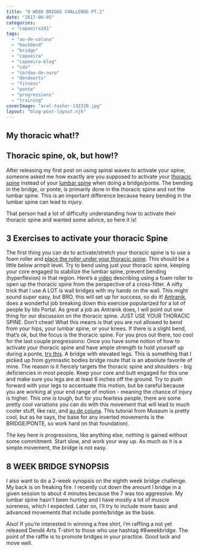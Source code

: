 ```yaml
---
title: "8 WEEK BRIDGE CHALLENGE PT.2"
date: "2017-06-05"
categories: 
  - "capoeira101"
tags: 
  - "au-de-coluna"
  - "backbend"
  - "bridge"
  - "capoeira"
  - "capoeira-blog"
  - "cdo"
  - "cordao-de-ouro"
  - "dendearts"
  - "fitness"
  - "ponte"
  - "progressions"
  - "training"
coverImage: "aral-tasher-132320.jpg"
layout: "blog-post-layout.njk"
---
```


## My thoracic what!?

## Thoracic spine, ok, but how!?

After releasing my first post on using spinal waves to activate your spine, someone asked me how exactly are you supposed to activate your [thoracic spine](https://www.google.com/search?q=thoracic+spine&source=lnms&tbm=isch&sa=X&ved=0ahUKEwjKrOj0waXUAhUg0IMKHS37CJIQ_AUICigB&biw=1035&bih=703#imgrc=xtd_ZzSs11dbSM:) instead of your [lumbar spine](https://lowbackpainprogram.com/wp-content/uploads/2016/07/spine-diagram.jpg) when doing a bridge/ponte. The bending in the bridge, or ponte, is primarily done in the thoracic spine and not the lumbar spine. This is an important difference because heavy bending in the lumbar spine can lead to injury.

That person had a lot of difficulty understanding how to activate their thoracic spine and wanted some advice, so here it is!

## 3 Exercises to activate your thoracic Spine

The first thing you can do to activate/stretch your thoracic spine is to use a foam roller and [place the roller under your thoracic spine](https://garagegymbuilder.com/wp-content/uploads/2016/08/Thoracic-Spine.jpg). This should be a little below armpit level. Try to bend using just your thoracic spine, keeping your core engaged to stabilize the lumbar spine, prevent bending (hyperflexion) in that region. Here’s a [video](https://www.youtube.com/watch?v=khUFQseeMMc) describing using a foam roller to open up the thoracic spine from the perspective of a cross-fitter. A nifty trick that I use A LOT is wall bridges with my hands on the wall. This might sound super easy, but BRO, this will set up for success, so do it! [Antranik](https://www.youtube.com/watch?v=i4j7AKd_RjQ), does a wonderful job breaking down this exercise popularized for a lot of people by Ido Portal. As great a job as Antranik does, I will point out one thing for our discussion on the thoracic spine. JUST USE YOUR THORACIC SPINE. Don’t cheat! What this means is that you are not allowed to bend from your hips, your lumbar spine, or your knees. If there is a slight bend, that’s ok, but the focus is the thoracic spine. For you pros out there, too cool for the last couple progressions: Once you have some notion of how to activate your thoracic spine and have ample strength to hold yourself up during a ponte, [try this](https://www.youtube.com/watch?v=VNGyXg5jcCA). A bridge with elevated legs. This is something that I picked up from gymnastic bodies bridge route that is an absolute favorite of mine. The reason is it fiercely targets the thoracic spine and shoulders - big deficiencies in most people. Keep your core and butt engaged for this one and make sure you legs are at least 6 inches off the ground. Try to push forward with your legs to accentuate this motion, but be careful because you are working at your end range of motion - meaning the chance of injury is higher. This one is tough, but for you fearless people, there are some pretty cool variations you can do with this movement that will lead to much cooler stuff, like raiz, and [au de coluna](https://www.youtube.com/watch?v=uQjXUGLpmmo&t=114s). This tutorial from Mussum is pretty cool, but as he says, the base for any inverted movements is the BRIDGE/PONTE, so work hard on that foundation).

The key here is progressions, like anything else, nothing is gained without some commitment. Start slow, and work your way up. As much as it is a simple movement, the bridge is not easy.

## 8 WEEK BRIDGE SYNOPSIS

I also want to do a 2-week synopsis on the eighth week bridge challenge. My back is on freaking fire. I recently cut down the amount I bridge in a given session to about 4 minutes because the 7 was too aggressive. My lumbar spine hasn't been hurting and I have mostly a lot of muscle soreness, which I expected. Later on, I’ll try to include more basic and advanced movements that include ponte/bridge as the base.

Also! If you’re interested in winning a free shirt, I’m raffling a not yet released Dendê Arts T-shirt to those who use hashtag #8weekbridge. The point of the raffle is to promote bridges in your practice. Good luck and move well.
